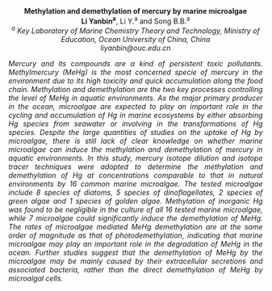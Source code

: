 <center><strong>Methylation and demethylation of mercury by marine microalgae </strong>

<center><strong>Li Yanbin<sup>a</sup></strong>, Li Y.<sup>a</sup> and Song B.B.<sup>a</sup>

<center><i><sup>a</sup> Key Laboratory of Marine Chemistry Theory and Technology, Ministry
of Education, Ocean University of China, China<i>

<center><i>liyanbin@ouc.edu.cn<i>

<p style="text-align:justify">Mercury and its compounds are a kind of persistent toxic pollutants.
Methylmercury (MeHg) is the most concerned specie of mercury in the
environment due to its high toxicity and quick accumulation along the
food chain. Methylation and demethylation are the two key processes
controlling the level of MeHg in aquatic environments. As the major
primary producer in the ocean, microalgae are expected to play an
important role in the cycling and accumulation of Hg in marine
ecosystems by either absorbing Hg species from seawater or involving in
the transformations of Hg species. Despite the large quantities of
studies on the uptake of Hg by microalgae, there is still lack of clear
knowledge on whether marine microalgae can induce the methylation and
demethylation of mercury in aquatic environments. In this study, mercury
isotope dilution and isotope tracer techniques were adopted to determine
the methylation and demethylation of Hg at concentrations comparable to
that in natural environments by 16 common marine microalgae. The tested
microalgae include 8 species of diatoms, 5 species of dinoflagellates, 2
species of green algae and 1 species of golden algae. Methylation of
inorganic Hg was found to be negligible in the culture of all 16 tested
marine microalgae, while 7 microalgae could significantly induce the
demethylation of MeHg. The rates of microalgae mediated MeHg
demethylation are at the same order of magnitude as that of
photodemethylation, indicating that marine microalgae may play an
important role in the degradation of MeHg in the ocean. Further studies
suggest that the demethylation of MeHg by the microalgae may be mainly
caused by their extracellular secretions and associated bacteria, rather
than the direct demethylation of MeHg by microalgal cells.
